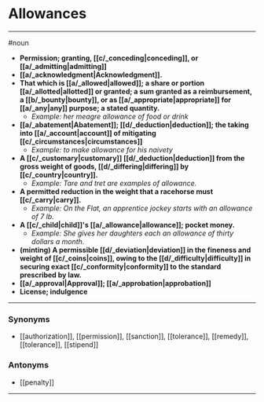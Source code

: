 # Allowances
---
#noun
- **Permission; granting, [[c/_conceding|conceding]], or [[a/_admitting|admitting]]**
- **[[a/_acknowledgment|Acknowledgment]].**
- **That which is [[a/_allowed|allowed]]; a share or portion [[a/_allotted|allotted]] or granted; a sum granted as a reimbursement, a [[b/_bounty|bounty]], or as [[a/_appropriate|appropriate]] for [[a/_any|any]] purpose; a stated quantity.**
	- _Example: her meagre allowance of food or drink_
- **[[a/_abatement|Abatement]]; [[d/_deduction|deduction]]; the taking into [[a/_account|account]] of mitigating [[c/_circumstances|circumstances]]**
	- _Example: to make allowance for his naivety_
- **A [[c/_customary|customary]] [[d/_deduction|deduction]] from the gross weight of goods, [[d/_differing|differing]] by [[c/_country|country]].**
	- _Example: Tare and tret are examples of allowance._
- **A permitted reduction in the weight that a racehorse must [[c/_carry|carry]].**
	- _Example: On the Flat, an apprentice jockey starts with an allowance of 7 lb._
- **A [[c/_child|child]]'s [[a/_allowance|allowance]]; pocket money.**
	- _Example: She gives her daughters each an allowance of thirty dollars a month._
- **(minting) A permissible [[d/_deviation|deviation]] in the fineness and weight of [[c/_coins|coins]], owing to the [[d/_difficulty|difficulty]] in securing exact [[c/_conformity|conformity]] to the standard prescribed by law.**
- **[[a/_approval|Approval]]; [[a/_approbation|approbation]]**
- **License; indulgence**
---
### Synonyms
- [[authorization]], [[permission]], [[sanction]], [[tolerance]], [[remedy]], [[tolerance]], [[stipend]]
### Antonyms
- [[penalty]]
---
